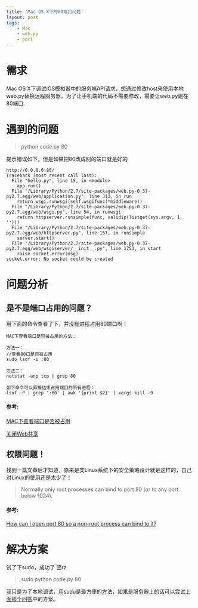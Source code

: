 ```yaml
---
title: 'Mac OS X下的80端口问题'
layout: post
tags:
    - Mac
    - web.py
    - port
---
```


# 需求
Mac OS X下调试iOS模拟器中的服务端API请求，想通过修改host来使用本地web.py替换远程服务器，为了让手机端的代码不需要修改，需要让web.py跑在80端口.

# 遇到的问题
> python code.py 80

提示错误如下，但是如果把80改成别的端口就是好的  


```
http://0.0.0.0:80/
Traceback (most recent call last):
  File "hello.py", line 15, in <module>
    app.run()
  File "/Library/Python/2.7/site-packages/web.py-0.37-py2.7.egg/web/application.py", line 313, in run
    return wsgi.runwsgi(self.wsgifunc(*middleware))
  File "/Library/Python/2.7/site-packages/web.py-0.37-py2.7.egg/web/wsgi.py", line 54, in runwsgi
    return httpserver.runsimple(func, validip(listget(sys.argv, 1, '')))
  File "/Library/Python/2.7/site-packages/web.py-0.37-py2.7.egg/web/httpserver.py", line 157, in runsimple
    server.start()
  File "/Library/Python/2.7/site-packages/web.py-0.37-py2.7.egg/web/wsgiserver/__init__.py", line 1753, in start
    raise socket.error(msg)
socket.error: No socket could be created

```

# 问题分析

## 是不是端口占用的问题？
用下面的命令查看了下，并没有进程占用80端口啊！  


```
MAC下查看端口是否被占用的方法：

方法一：
//查看80口是否被占用
sudo lsof -i :80

方法二：
netstat -anp tcp | grep 80

如下命令可以直接结束占用端口的所有进程：
lsof -P | grep ':80' | awk '{print $2}' | xargs kill -9
```

#### 参考:
[MAC下查看端口是否被占用](http://www.qinbin.me/mac%E4%B8%8B%E6%9F%A5%E7%9C%8B%E7%AB%AF%E5%8F%A3%E6%98%AF%E5%90%A6%E8%A2%AB%E5%8D%A0%E7%94%A8/)  

[关闭Web共享](http://www.teanie.com/how-to-solve-mac-os-port-80-is-already-in-use-problem.html)  


## 权限问题！
找到一篇文章后才知道，原来是类Linux系统下的安全策略设计就是这样的，自己对Linux的使用还是太少了！

> Normally only root processes can bind to port 80 (or to any port below 1024).

#### 参考:
[How can I open port 80 so a non-root process can bind to it?](http://superuser.com/questions/304206/how-do-i-start-nginx-on-port-80-at-os-x-login)  


# 解决方案
试了下sudo，成功了 囧rz

> sudo python code.py 80

我只是为了本地调试，用sudu是最方便的方法，如果是服务器上的话可以尝试[上面那个问答](http://superuser.com/questions/304206/how-do-i-start-nginx-on-port-80-at-os-x-login)中的方案。